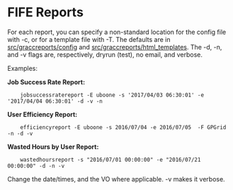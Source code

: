 FIFE Reports
=====================================

For each report, you can specify a non-standard location for the config file with -c, or for a template file with -T.  The defaults are in [src/graccreports/config](https://github.com/shreyb/gracc-reporting/tree/master/src/graccreports/config) and [src/graccreports/html_templates](https://github.com/shreyb/gracc-reporting/tree/master/src/graccreports/html_templates).
The -d, -n, and -v flags are, respectively, dryrun (test), no email, and verbose.

Examples:

**Job Success Rate Report:**
```    
    jobsuccessratereport -E uboone -s '2017/04/03 06:30:01' -e '2017/04/04 06:30:01' -d -v -n
```

**User Efficiency Report:**
```
    efficiencyreport -E uboone -s 2016/07/04 -e 2016/07/05  -F GPGrid  -n -d -v
```

**Wasted Hours by User Report:**
```    
    wastedhoursreport -s "2016/07/01 00:00:00" -e "2016/07/21 00:00:00" -d -n -v
```

Change the date/times, and the VO where applicable.  -v makes it verbose.
